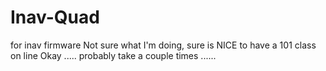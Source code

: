 # Inav-Quad
for inav firmware
Not sure what I'm doing, sure is NICE to have a 101 class on line
Okay ..... probably take a couple times ......
